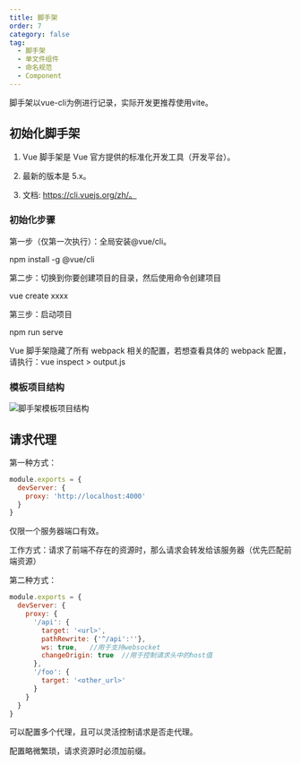 ```yaml
---
title: 脚手架
order: 7
category: false
tag:
  - 脚手架
  - 单文件组件
  - 命名规范
  - Component
---
```


脚手架以vue-cli为例进行记录，实际开发更推荐使用vite。

## 初始化脚手架

1. Vue 脚手架是 Vue 官方提供的标准化开发工具（开发平台）。

2. 最新的版本是 5.x。

3. 文档: https://cli.vuejs.org/zh/。

### 初始化步骤

第一步（仅第一次执行）：全局安装@vue/cli。

npm install -g @vue/cli

第二步：切换到你要创建项目的目录，然后使用命令创建项目

vue create xxxx

第三步：启动项目

npm run serve

Vue 脚手架隐藏了所有 webpack 相关的配置，若想查看具体的 webpack 配置，请执行：vue inspect > output.js

### 模板项目结构

![脚手架模板项目结构](https://misaka10032.oss-cn-chengdu.aliyuncs.com/Vue/image-20211020165600263.png)

## 请求代理

第一种方式：

```js
module.exports = {
  devServer: {
    proxy: 'http://localhost:4000'
  }
}
```

仅限一个服务器端口有效。

工作方式：请求了前端不存在的资源时，那么请求会转发给该服务器（优先匹配前端资源）

第二种方式：

```js
module.exports = {
  devServer: {
    proxy: {
      '/api': {
        target: '<url>',
        pathRewrite: {'^/api':''},
        ws: true,	//用于支持websocket
        changeOrigin: true	//用于控制请求头中的host值
      },
      '/foo': {
        target: '<other_url>'
      }
    }
  }
}
```

可以配置多个代理，且可以灵活控制请求是否走代理。

配置略微繁琐，请求资源时必须加前缀。